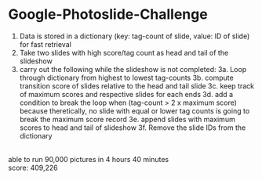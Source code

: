 # Google-Photoslide-Challenge

1. Data is stored in a dictionary (key: tag-count of slide, value: ID of slide) for fast retrieval
2. Take two slides with high score/tag count as head and tail of the slideshow
3. carry out the following while the slideshow is not completed:
3a. Loop through dictionary from highest to lowest tag-counts
3b. compute transition score of slides relative to the head and tail slide
3c. keep track of maximum scores and respective slides for each ends
3d. add a condition to break the loop when (tag-count > 2 x maximum score) because theretically, no slide with equal or lower tag counts is going to break the maximum score record
3e. append slides with maximum scores to head and tail of slideshow
3f. Remove the slide IDs from the dictionary
<br/>
able to run 90,000 pictures in 4 hours 40 minutes<br/>
score: 409,226

